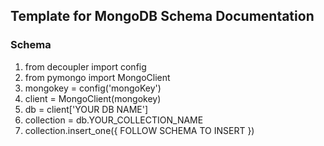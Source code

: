 ## Template for MongoDB Schema Documentation

### Schema

1. from decoupler import config
2. from pymongo import MongoClient
3. mongokey = config('mongoKey')
4. client = MongoClient(mongokey)
5. db = client['YOUR DB NAME']
6. collection = db.YOUR_COLLECTION_NAME
7. collection.insert_one({
   FOLLOW SCHEMA TO INSERT
   })
